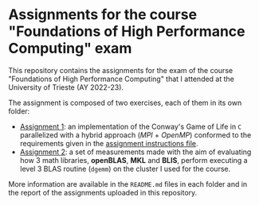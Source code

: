 # Assignments for the course "Foundations of High Performance Computing" exam

This repository contains the assignments for the exam of the course "Foundations of High Performance Computing" that I attended at the University of Trieste (AY 2022-23). 

The assignment is composed of two exercises, each of them in its own folder: 

- [Assignment 1](./Assignment1): an implementation of the Conway's Game of Life in `C` parallelized with a hybrid approach (*MPI* + *OpenMP*) conformed to the requirements given in the [assignment instructions file](https://github.com/Foundations-of-HPC/Foundations_of_HPC_2022/blob/main/Assignment/exercise1/Assignment_exercise1.pdf).
- [Assignment 2](./Assignment2): a set of measurements made with the aim of evaluating how 3 math libraries, **openBLAS**, **MKL** and **BLIS**, perform executing a level 3 BLAS routine (`dgemm`) on the cluster I used for the course.


More information are available in the `README.md` files in each folder and in the report of the assignments uploaded in this repository. 


